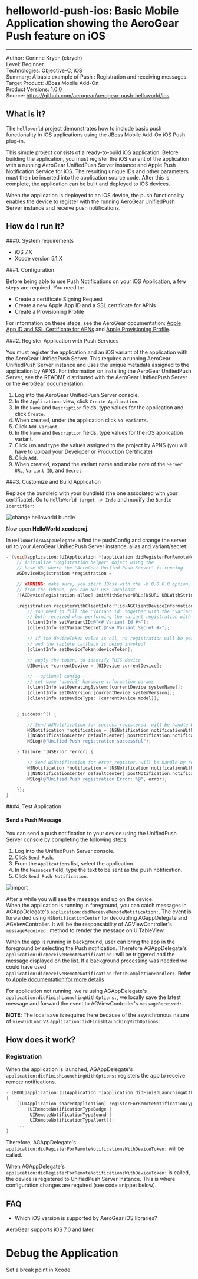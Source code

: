 # helloworld-push-ios: Basic Mobile Application showing the AeroGear Push feature on iOS
---------
Author: Corinne Krych (ckrych)  
Level: Beginner  
Technologies: Objective-C, iOS  
Summary: A basic example of Push : Registration and receiving messages.  
Target Product: JBoss Mobile Add-On  
Product Versions: 1.0.0  
Source: https://github.com/aerogear/aerogear-push-helloworld/ios  

## What is it?
The ```helloworld``` project demonstrates how to include basic push functionality in iOS applications using the JBoss Mobile Add-On iOS Push plug-in.

This simple project consists of a ready-to-build iOS application. Before building the application, you must register the iOS variant of the application with a running AeroGear UnifiedPush Server instance and Apple Push Notification Service for iOS. The resulting unique IDs and other parameters must then be inserted into the application source code. After this is complete, the application can be built and deployed to iOS devices. 

When the application is deployed to an iOS device, the push functionality enables the device to register with the running AeroGear UnifiedPush Server instance and receive push notifications.

## How do I run it?

###0. System requirements
* iOS 7.X
* Xcode version 5.1.X

###1. Configuration

Before being able to use Push Notifications on your iOS Application, a few steps are required. You need to:

* Create a certificate Signing Request
* Create a new Apple App ID and a SSL certificate for APNs
* Create a Provisioning Profile

For information on these steps, see the AeroGear documentation: [Apple App ID and SSL Certificate for APNs](http://aerogear.org/docs/unifiedpush/aerogear-push-ios/app-id-ssl-certificate-apns) and [Apple Provisioning Profile](http://aerogear.org/docs/unifiedpush/aerogear-push-ios/provisioning-profiles).
  
###2. Register Application with Push Services

You must register the application and an iOS variant of the application with the AeroGear UnifiedPush Server. This requires a running AeroGear UnifiedPush Server instance and uses the unique metadata assigned to the application by APNS. For information on installing the AeroGear UnifiedPush Server, see the README distributed with the AeroGear UnifiedPush Server or the [AeroGear documentation](http://aerogear.org/docs/unifiedpush/ups_userguide/).

1. Log into the AeroGear UnifiedPush Server console.
2. In the ```Applications``` view, click ```Create Application```.
3. In the ```Name``` and ```Description``` fields, type values for the application and click ```Create```.
4. When created, under the application click ```No variants```.
5. Click ```Add Variant```.
6. In the ```Name``` and ```Description``` fields, type values for the iOS application variant.
7. Click ```iOS``` and type the values assigned to the project by APNS (you will have to upload your Developer or Production Certificate)
8. Click ```Add```.
9. When created, expand the variant name and make note of the ```Server URL```, ```Variant ID```, and ```Secret```.


###3. Customize and Build Application

Replace the bundleId with your bundleId (the one associated with your certificate).
Go to ```HelloWorld target -> Info``` and modify the ```Bundle Identifier```:

![change helloworld bundle](doc/change-helloworld-bundle.png)

Now open **HelloWorld.xcodeproj**.

In ```HelloWorld/AGAppDelegate.m``` find the pushConfig and change the server url to your AeroGear UnifiedPush Server instance, alias and variant/secret:

```objective-c
- (void)application:(UIApplication *)application didRegisterForRemoteNotificationsWithDeviceToken:(NSData *)deviceToken {
    // initialize "Registration helper" object using the
    // base URL where the "AeroGear Unified Push Server" is running.
    AGDeviceRegistration *registration =

    // WARNING: make sure, you start JBoss with the -b 0.0.0.0 option, to bind on all interfaces
    // from the iPhone, you can NOT use localhost
    [[AGDeviceRegistration alloc] initWithServerURL:[NSURL URLWithString:@"<# URL of the running AeroGear UnifiedPush Server #>"]];

    [registration registerWithClientInfo:^(id<AGClientDeviceInformation> clientInfo) {
        // You need to fill the 'Variant Id' together with the 'Variant Secret'
        // both received when performing the variant registration with the server.
        [clientInfo setVariantID:@"<# Variant Id #>"];
        [clientInfo setVariantSecret:@"<# Variant Secret #>"];

        // if the deviceToken value is nil, no registration will be performed
        // and the failure callback is being invoked!
        [clientInfo setDeviceToken:deviceToken];

        // apply the token, to identify THIS device
        UIDevice *currentDevice = [UIDevice currentDevice];

        // --optional config--
        // set some 'useful' hardware information params
        [clientInfo setOperatingSystem:[currentDevice systemName]];
        [clientInfo setOsVersion:[currentDevice systemVersion]];
        [clientInfo setDeviceType: [currentDevice model]];


    } success:^() {

        // Send NSNotification for success_registered, will be handle by registered AGViewController
        NSNotification *notification = [NSNotification notificationWithName:@"success_registered" object:nil];
        [[NSNotificationCenter defaultCenter] postNotification:notification];
        NSLog(@"Unified Push registration successful");

    } failure:^(NSError *error) {

        // Send NSNotification for error_register, will be handle by registered AGViewController
        NSNotification *notification = [NSNotification notificationWithName:@"error_register" object:nil];
        [[NSNotificationCenter defaultCenter] postNotification:notification];
        NSLog(@"Unified Push registration Error: %@", error);

    }];
}

```

###4. Test Application

#### Send a Push Message
You can send a push notification to your device using the UnifiedPush Server console by completing the following steps:

1. Log into the UnifiedPush Server console.
2. Click ```Send Push```.
3. From the ```Applications``` list, select the application.
4. In the ```Messages``` field, type the text to be sent as the push notification.
5. Click ```Send Push Notification```.  

![import](../cordova/doc/compose-message.png)
  
After a while you will see the message end up on the device.  
When the application is running in foreground, you can catch messages in AGAppDelegate's  ```application:didReceiveRemoteNotification:```. The event is forwarded using ```NSNotificationCenter``` for decoupling AGappDelegate and AGViewController. It will be the responsability of AGViewController's ```messageReceived:``` method to render the message on UITableView.

When the app is running in background, user can bring the app in the foreground by selecting the Push notification. Therefore AGAppDelegate's  ```application:didReceiveRemoteNotification:``` will be triggered and the message displayed on the list. If a background processing was needed we could have used ```application:didReceiveRemoteNotification:fetchCompletionHandler:```. Refer to [Apple documentation for more details](https://developer.apple.com/library/ios/documentation/uikit/reference/UIApplicationDelegate_Protocol/Reference/Reference.html#//apple_ref/occ/intfm/UIApplicationDelegate/application:didReceiveRemoteNotification:fetchCompletionHandler:)

For application not running, we're using AGAppDelegate's ```application:didFinishLaunchingWithOptions:```, we locally save the latest message and forward the event to AGViewController's ```messageReceived:```.

**NOTE**: The local save is required here because of the asynchronous nature of ```viewDidLoad``` vs ```application:didFinishLaunchingWithOptions:```


## How does it work?

### Registration

When the application is launched, AGAppDelegate's ```application:didFinishLaunchingWithOptions:``` registers the app to receive remote notifications. 

```objective-c
- (BOOL)application:(UIApplication *)application didFinishLaunchingWithOptions:(NSDictionary *)launchOptions
{
    [[UIApplication sharedApplication] registerForRemoteNotificationTypes: 
        (UIRemoteNotificationTypeBadge |
         UIRemoteNotificationTypeSound | 
         UIRemoteNotificationTypeAlert)];    
    ...
}
```

Therefore, AGAppDelegate's ```application:didRegisterForRemoteNotificationsWithDeviceToken:``` will be called.

When AGAppDelegate's ```application:didRegisterForRemoteNotificationsWithDeviceToken:``` is called, the device is registered to UnifiedPush Server instance. This is where configuration changes are required (see code snippet below).


FAQ
--------------------

* Which iOS version is supported by AeroGear iOS libraries?

AeroGear supports iOS 7.0 and later.


Debug the Application
=====================

Set a break point in Xcode.



